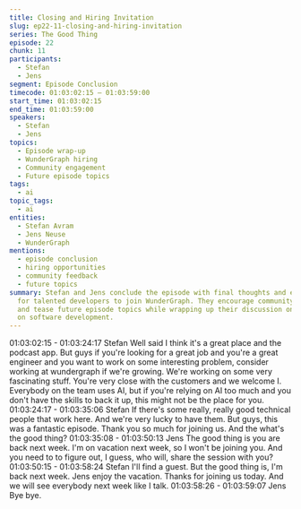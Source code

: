 ```yaml
---
title: Closing and Hiring Invitation
slug: ep22-11-closing-and-hiring-invitation
series: The Good Thing
episode: 22
chunk: 11
participants:
  - Stefan
  - Jens
segment: Episode Conclusion
timecode: 01:03:02:15 – 01:03:59:00
start_time: 01:03:02:15
end_time: 01:03:59:00
speakers:
  - Stefan
  - Jens
topics:
  - Episode wrap-up
  - WunderGraph hiring
  - Community engagement
  - Future episode topics
tags:
  - ai
topic_tags:
  - ai
entities:
  - Stefan Avram
  - Jens Neuse
  - WunderGraph
mentions:
  - episode conclusion
  - hiring opportunities
  - community feedback
  - future topics
summary: Stefan and Jens conclude the episode with final thoughts and extend an invitation
  for talented developers to join WunderGraph. They encourage community engagement
  and tease future episode topics while wrapping up their discussion on AI's impact
  on software development.
---
```


01:03:02:15 - 01:03:24:17
Stefan
Well said I think it's a great place and the podcast app. But guys if you're looking for a great job
and you're a great engineer and you want to work on some interesting problem, consider
working at wundergraph if we're growing. We're working on some very fascinating stuff. You're
very close with the customers and we welcome I. Everybody on the team uses AI, but if you're
relying on AI too much and you don't have the skills to back it up, this might not be the place for
you.
01:03:24:17 - 01:03:35:06
Stefan
If there's some really, really good technical people that work here. And we're very lucky to have
them. But guys, this was a fantastic episode. Thank you so much for joining us. And the what's
the good thing?
01:03:35:08 - 01:03:50:13
Jens
The good thing is you are back next week. I'm on vacation next week, so I won't be joining you.
And you need to to figure out, I guess, who will, share the session with you?
01:03:50:15 - 01:03:58:24
Stefan
I'll find a guest. But the good thing is, I'm back next week. Jens enjoy the vacation. Thanks for
joining us today. And we will see everybody next week like I talk.
01:03:58:26 - 01:03:59:07
Jens
Bye bye.